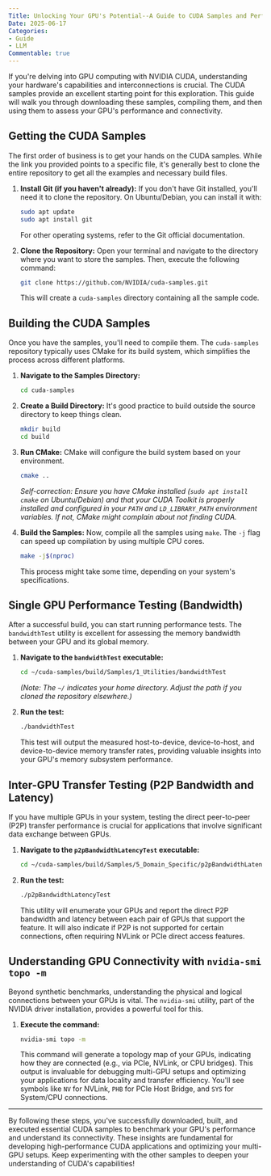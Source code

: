 ```yaml
---
Title: Unlocking Your GPU's Potential--A Guide to CUDA Samples and Performance Testing
Date: 2025-06-17  
Categories:
- Guide  
- LLM  
Commentable: true  
---
```


If you're delving into GPU computing with NVIDIA CUDA, understanding your hardware's capabilities and interconnections is crucial. The CUDA samples provide an excellent starting point for this exploration. This guide will walk you through downloading these samples, compiling them, and then using them to assess your GPU's performance and connectivity.

## Getting the CUDA Samples

The first order of business is to get your hands on the CUDA samples. While the link you provided points to a specific file, it's generally best to clone the entire repository to get all the examples and necessary build files.

1.  **Install Git (if you haven't already):**
    If you don't have Git installed, you'll need it to clone the repository. On Ubuntu/Debian, you can install it with:
    ```bash
    sudo apt update
    sudo apt install git
    ```
    For other operating systems, refer to the Git official documentation.

2.  **Clone the Repository:**
    Open your terminal and navigate to the directory where you want to store the samples. Then, execute the following command:
    ```bash
    git clone https://github.com/NVIDIA/cuda-samples.git
    ```
    This will create a `cuda-samples` directory containing all the sample code.

## Building the CUDA Samples

Once you have the samples, you'll need to compile them. The `cuda-samples` repository typically uses CMake for its build system, which simplifies the process across different platforms.

1.  **Navigate to the Samples Directory:**
    ```bash
    cd cuda-samples
    ```

2.  **Create a Build Directory:**
    It's good practice to build outside the source directory to keep things clean.
    ```bash
    mkdir build
    cd build
    ```

3.  **Run CMake:**
    CMake will configure the build system based on your environment.
    ```bash
    cmake ..
    ```
    *Self-correction: Ensure you have CMake installed (`sudo apt install cmake` on Ubuntu/Debian) and that your CUDA Toolkit is properly installed and configured in your `PATH` and `LD_LIBRARY_PATH` environment variables. If not, CMake might complain about not finding CUDA.*

4.  **Build the Samples:**
    Now, compile all the samples using `make`. The `-j` flag can speed up compilation by using multiple CPU cores.
    ```bash
    make -j$(nproc)
    ```
    This process might take some time, depending on your system's specifications.

## Single GPU Performance Testing (Bandwidth)

After a successful build, you can start running performance tests. The `bandwidthTest` utility is excellent for assessing the memory bandwidth between your GPU and its global memory.

1.  **Navigate to the `bandwidthTest` executable:**
    ```bash
    cd ~/cuda-samples/build/Samples/1_Utilities/bandwidthTest
    ```
    *(Note: The `~/` indicates your home directory. Adjust the path if you cloned the repository elsewhere.)*

2.  **Run the test:**
    ```bash
    ./bandwidthTest
    ```
    This test will output the measured host-to-device, device-to-host, and device-to-device memory transfer rates, providing valuable insights into your GPU's memory subsystem performance.

## Inter-GPU Transfer Testing (P2P Bandwidth and Latency)

If you have multiple GPUs in your system, testing the direct peer-to-peer (P2P) transfer performance is crucial for applications that involve significant data exchange between GPUs.

1.  **Navigate to the `p2pBandwidthLatencyTest` executable:**
    ```bash
    cd ~/cuda-samples/build/Samples/5_Domain_Specific/p2pBandwidthLatencyTest
    ```

2.  **Run the test:**
    ```bash
    ./p2pBandwidthLatencyTest
    ```
    This utility will enumerate your GPUs and report the direct P2P bandwidth and latency between each pair of GPUs that support the feature. It will also indicate if P2P is not supported for certain connections, often requiring NVLink or PCIe direct access features.

## Understanding GPU Connectivity with `nvidia-smi topo -m`

Beyond synthetic benchmarks, understanding the physical and logical connections between your GPUs is vital. The `nvidia-smi` utility, part of the NVIDIA driver installation, provides a powerful tool for this.

1.  **Execute the command:**
    ```bash
    nvidia-smi topo -m
    ```
    This command will generate a topology map of your GPUs, indicating how they are connected (e.g., via PCIe, NVLink, or CPU bridges). This output is invaluable for debugging multi-GPU setups and optimizing your applications for data locality and transfer efficiency. You'll see symbols like `NV` for NVLink, `PHB` for PCIe Host Bridge, and `SYS` for System/CPU connections.

---

By following these steps, you've successfully downloaded, built, and executed essential CUDA samples to benchmark your GPU's performance and understand its connectivity. These insights are fundamental for developing high-performance CUDA applications and optimizing your multi-GPU setups. Keep experimenting with the other samples to deepen your understanding of CUDA's capabilities!